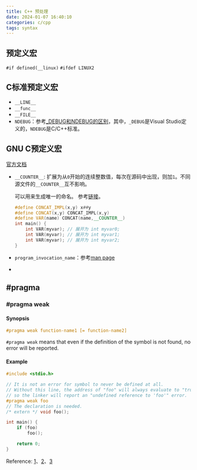 ```yaml
---
title: C++ 预处理
date: 2024-01-07 16:40:10
categories: c/cpp
tags: syntax
---
```


## 预定义宏

`#if defined(__linux)`
`#ifdef LINUX2`

## C标准预定义宏

* `__LINE__`
* `__func__`
* `__FILE__`
* `NDEBUG`：参考[_DEBUG和NDEBUG的区别](https://stackoverflow.com/questions/2290509/debug-vs-ndebug)，其中，`_DEBUG`是Visual Studio定义的，`NDEBUG`是C/C++标准。

## GNU C预定义宏

[官方文档](https://gcc.gnu.org/onlinedocs/cpp/Common-Predefined-Macros.html)

* `__COUNTER__`: 扩展为从`0`开始的连续整数值，每次在源码中出现，则加`1`。不同源文件的`__COUNTER__`互不影响。

  可以用来生成唯一的命名。
  参考[链接](https://stackoverflow.com/questions/652815/has-anyone-ever-had-a-use-for-the-counter-pre-processor-macro)。

  ```cpp
  #define CONCAT_IMPL(x,y) x##y
  #define CONCAT(x,y) CONCAT_IMPL(x,y)
  #define VAR(name) CONCAT(name,__COUNTER__)
  int main() {
      int VAR(myvar); // 展开为 int myvar0;
      int VAR(myvar); // 展开为 int myvar1;
      int VAR(myvar); // 展开为 int myvar2;
  }
  ```

* `program_invocation_name`：参考[man page](https://man7.org/linux/man-pages/man3/program_invocation_name.3.html)
* 


## #pragma

### #pragma weak

#### Synopsis

```cpp
#pragma weak function-name1 [= function-name2]
```

`#pragma weak` means that even if the definition of the symbol is not found, no error will be reported.

#### Example

```cpp
#include <stdio.h>

// It is not an error for symbol to never be defined at all.
// Without this line, the address of "foo" will always evaluate to "true",
// so the linker will report an "undefined reference to 'foo'" error.
#pragma weak foo
// The declaration is needed.
/* extern */ void foo();

int main() {
    if (foo)
        foo();

    return 0;
}
```

Reference: [1](https://alberand.com/weak-directive.html)、[2](https://gcc.gnu.org/onlinedocs/gcc-4.5.4/gcc/Weak-Pragmas.html)、[3](https://docs.oracle.com/cd/E19059-01/wrkshp50/805-4955/auto6/index.html)

